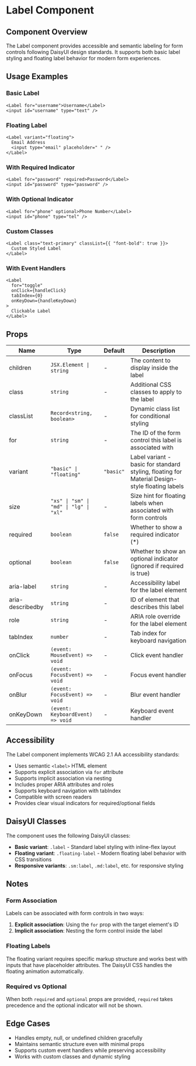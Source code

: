 # Label Component

## Component Overview

The Label component provides accessible and semantic labeling for form controls following DaisyUI design standards. It supports both basic label styling and floating label behavior for modern form experiences.

## Usage Examples

### Basic Label

```tsx
<Label for="username">Username</Label>
<input id="username" type="text" />
```

### Floating Label

```tsx
<Label variant="floating">
  Email Address
  <input type="email" placeholder=" " />
</Label>
```

### With Required Indicator

```tsx
<Label for="password" required>Password</Label>
<input id="password" type="password" />
```

### With Optional Indicator

```tsx
<Label for="phone" optional>Phone Number</Label>
<input id="phone" type="tel" />
```

### Custom Classes

```tsx
<Label class="text-primary" classList={{ "font-bold": true }}>
  Custom Styled Label
</Label>
```

### With Event Handlers

```tsx
<Label
  for="toggle"
  onClick={handleClick}
  tabIndex={0}
  onKeyDown={handleKeyDown}
>
  Clickable Label
</Label>
```

## Props

| Name             | Type                                   | Default   | Description                                                                                    |
| ---------------- | -------------------------------------- | --------- | ---------------------------------------------------------------------------------------------- |
| children         | `JSX.Element \| string`                | -         | The content to display inside the label                                                        |
| class            | `string`                               | -         | Additional CSS classes to apply to the label                                                   |
| classList        | `Record<string, boolean>`              | -         | Dynamic class list for conditional styling                                                     |
| for              | `string`                               | -         | The ID of the form control this label is associated with                                       |
| variant          | `"basic" \| "floating"`                | `"basic"` | Label variant - basic for standard styling, floating for Material Design-style floating labels |
| size             | `"xs" \| "sm" \| "md" \| "lg" \| "xl"` | -         | Size hint for floating labels when associated with form controls                               |
| required         | `boolean`                              | `false`   | Whether to show a required indicator (\*)                                                      |
| optional         | `boolean`                              | `false`   | Whether to show an optional indicator (ignored if required is true)                            |
| aria-label       | `string`                               | -         | Accessibility label for the label element                                                      |
| aria-describedby | `string`                               | -         | ID of element that describes this label                                                        |
| role             | `string`                               | -         | ARIA role override for the label element                                                       |
| tabIndex         | `number`                               | -         | Tab index for keyboard navigation                                                              |
| onClick          | `(event: MouseEvent) => void`          | -         | Click event handler                                                                            |
| onFocus          | `(event: FocusEvent) => void`          | -         | Focus event handler                                                                            |
| onBlur           | `(event: FocusEvent) => void`          | -         | Blur event handler                                                                             |
| onKeyDown        | `(event: KeyboardEvent) => void`       | -         | Keyboard event handler                                                                         |

## Accessibility

The Label component implements WCAG 2.1 AA accessibility standards:

- Uses semantic `<label>` HTML element
- Supports explicit association via `for` attribute
- Supports implicit association via nesting
- Includes proper ARIA attributes and roles
- Supports keyboard navigation with tabIndex
- Compatible with screen readers
- Provides clear visual indicators for required/optional fields

## DaisyUI Classes

The component uses the following DaisyUI classes:

- **Basic variant**: `.label` - Standard label styling with inline-flex layout
- **Floating variant**: `.floating-label` - Modern floating label behavior with CSS transitions
- **Responsive variants**: `.sm:label`, `.md:label`, etc. for responsive styling

## Notes

### Form Association

Labels can be associated with form controls in two ways:

1. **Explicit association**: Using the `for` prop with the target element's ID
2. **Implicit association**: Nesting the form control inside the label

### Floating Labels

The floating variant requires specific markup structure and works best with inputs that have placeholder attributes. The DaisyUI CSS handles the floating animation automatically.

### Required vs Optional

When both `required` and `optional` props are provided, `required` takes precedence and the optional indicator will not be shown.

## Edge Cases

- Handles empty, null, or undefined children gracefully
- Maintains semantic structure even with minimal props
- Supports custom event handlers while preserving accessibility
- Works with custom classes and dynamic styling
